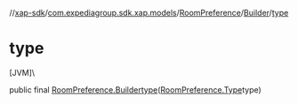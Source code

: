 //[xap-sdk](../../../../index.md)/[com.expediagroup.sdk.xap.models](../../index.md)/[RoomPreference](../index.md)/[Builder](index.md)/[type](type.md)

# type

[JVM]\

public final [RoomPreference.Builder](index.md)[type](type.md)([RoomPreference.Type](../-type/index.md)type)
